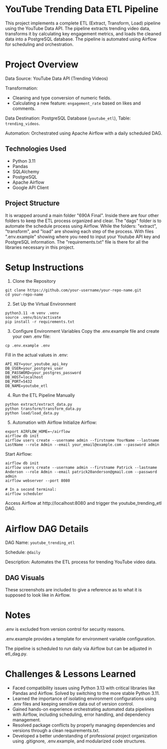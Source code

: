 # YouTube Trending Data ETL Pipeline

This project implements a complete ETL (Extract, Transform, Load) pipeline using the YouTube Data API. The pipeline extracts trending video data, transforms it by calculating key engagement metrics, and loads the cleaned data into a PostgreSQL database. The pipeline is automated using Airflow for scheduling and orchestration.

# Project Overview

Data Source: YouTube Data API (Trending Videos)

Transformation:
- Cleaning and type conversion of numeric fields.
- Calculating a new feature: `engagement_rate` based on likes and comments.

Data Destination: PostgreSQL Database (`youtube_etl`), Table: `trending_videos`.

Automation: Orchestrated using Apache Airflow with a daily scheduled DAG.

## Technologies Used

- Python 3.11
- Pandas
- SQLAlchemy
- PostgreSQL
- Apache Airflow
- Google API Client

## Project Structure

It is wrapped around a main folder "690A Final". Inside there are four other folders to keep the ETL process organized and clear. The "dags" folder is to automate the schedule process using Airflow. While the folders: "extract", "transform", and "load" are showing each step of the process. With files ".env.example" showing where you need to input your Youtube API key and PostgreSQL information. The "requirements.txt" file is there for all the libraries necessary in this project. 

# Setup Instructions

1) Clone the Repository
```
git clone https://github.com/your-username/your-repo-name.git
cd your-repo-name
```

2) Set Up the Virtual Environment
```
python3.11 -m venv .venv
source .venv/bin/activate
pip install -r requirements.txt
```

3) Configure Environment Variables
Copy the .env.example file and create your own .env file:
```
cp .env.example .env
```
Fill in the actual values in .env:
```
API_KEY=your_youtube_api_key
DB_USER=your_postgres_user
DB_PASSWORD=your_postgres_password
DB_HOST=localhost
DB_PORT=5432
DB_NAME=youtube_etl
```

4) Run the ETL Pipeline Manually
```
python extract/extract_data.py
python transform/transform_data.py
python load/load_data.py
```

5) Automation with Airflow
Initialize Airflow:
```
export AIRFLOW_HOME=~/airflow
airflow db init
airflow users create --username admin --firstname YourName --lastname LastName --role Admin --email your_email@example.com --password admin
```

Start Airflow:
```
airflow db init
airflow users create --username admin --firstname Patrick --lastname Anderson --role Admin --email patrick20anderson@gmail.com --password admin
airflow webserver --port 8080

# In a second terminal:
airflow scheduler
```
Access Airflow at http://localhost:8080 and trigger the youtube_trending_etl DAG.

# Airflow DAG Details

DAG Name: `youtube_trending_etl`

Schedule: `@daily`

Description: Automates the ETL process for trending YouTube video data.

## DAG Visuals

These screenshots are included to give a reference as to what it is supposed to look like in Airflow. 



# Notes

.env is excluded from version control for security reasons.

.env.example provides a template for environment variable configuration.

The pipeline is scheduled to run daily via Airflow but can be adjusted in etl_dag.py.

# Challenges & Lessons Learned

- Faced compatibility issues using Python 3.13 with critical libraries like Pandas and Airflow. Solved by switching to the more stable Python 3.11.
- Learned the importance of isolating environment configurations using .env files and keeping sensitive data out of version control.
- Gained hands-on experience orchestrating automated data pipelines with Airflow, including scheduling, error handling, and dependency management.
- Resolved package conflicts by properly managing dependencies and versions through a clean requirements.txt.
- Developed a better understanding of professional project organization using .gitignore, .env.example, and modularized code structures.
